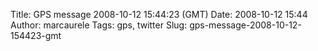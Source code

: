 Title: GPS message 2008-10-12 15:44:23 (GMT)
Date: 2008-10-12 15:44
Author: marcaurele
Tags: gps, twitter
Slug: gps-message-2008-10-12-154423-gmt

<!--break-->

<div class="gmap" id="gmap_20081012_084423">
</div>
</p>

